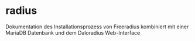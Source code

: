 # radius
Dokumentation des Installationsprozess von Freeradius kombiniert mit einer MariaDB Datenbank und dem Daloradius Web-Interface
